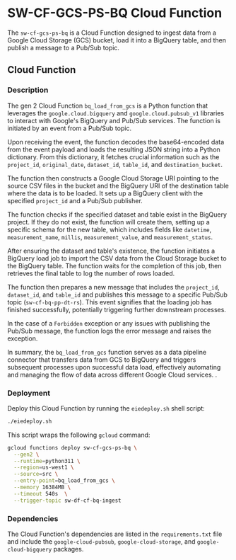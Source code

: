 # SW-CF-GCS-PS-BQ Cloud Function

The `sw-cf-gcs-ps-bq` is a Cloud Function designed to ingest data from a Google Cloud Storage (GCS) bucket, load it into a BigQuery table, and then publish a message to a Pub/Sub topic.

## Cloud Function

### Description

The gen 2 Cloud Function `bq_load_from_gcs` is a Python function that leverages the `google.cloud.bigquery` and `google.cloud.pubsub_v1` libraries to interact with Google's BigQuery and Pub/Sub services. The function is initiated by an event from a Pub/Sub topic.

Upon receiving the event, the function decodes the base64-encoded data from the event payload and loads the resulting JSON string into a Python dictionary. From this dictionary, it fetches crucial information such as the `project_id`, `original_date`, `dataset_id`, `table_id`, and `destination_bucket`.

The function then constructs a Google Cloud Storage URI pointing to the source CSV files in the bucket and the BigQuery URI of the destination table where the data is to be loaded. It sets up a BigQuery client with the specified `project_id` and a Pub/Sub publisher.

The function checks if the specified dataset and table exist in the BigQuery project. If they do not exist, the function will create them, setting up a specific schema for the new table, which includes fields like `datetime`, `measurement_name`, `millis`, `measurement_value`, and `measurement_status`.

After ensuring the dataset and table's existence, the function initiates a BigQuery load job to import the CSV data from the Cloud Storage bucket to the BigQuery table. The function waits for the completion of this job, then retrieves the final table to log the number of rows loaded.

The function then prepares a new message that includes the `project_id`, `dataset_id`, and `table_id` and publishes this message to a specific Pub/Sub topic (`sw-cf-bq-pp-dt-rs`). This event signifies that the loading job has finished successfully, potentially triggering further downstream processes.

In the case of a `Forbidden` exception or any issues with publishing the Pub/Sub message, the function logs the error message and raises the exception.

In summary, the `bq_load_from_gcs` function serves as a data pipeline connector that transfers data from GCS to BigQuery and triggers subsequent processes upon successful data load, effectively automating and managing the flow of data across different Google Cloud services.
.

### Deployment

Deploy this Cloud Function by running the `eiedeploy.sh` shell script:

```bash
./eiedeploy.sh
```


This script wraps the following `gcloud` command:

```bash
gcloud functions deploy sw-cf-gcs-ps-bq \
  --gen2 \
  --runtime=python311 \
  --region=us-west1 \
  --source=src \
  --entry-point=bq_load_from_gcs \
  --memory 16384MB \
  --timeout 540s  \
  --trigger-topic sw-df-cf-bq-ingest
```


### Dependencies

The Cloud Function's dependencies are listed in the `requirements.txt` file and include the `google-cloud-pubsub`, `google-cloud-storage`, and `google-cloud-bigquery` packages.
